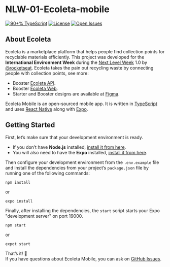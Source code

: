 # NLW-01-Ecoleta-mobile
<a href="https://github.com/tecanderson/NLW-01-Ecoleta-mobile/search?l=typescript"><img src="https://camo.githubusercontent.com/e674d1ecb32c7f76157dca31e8395905e86461d7/68747470733a2f2f696d672e736869656c64732e696f2f6769746875622f6c616e6775616765732f746f702f6775697269626d65646569726f732f65636f6c6574612d6d6f62696c653f7374796c653d666f722d7468652d6261646765" alt="90+% TypeScript" data-canonical-src="https://img.shields.io/github/languages/top/tecanderson/NLW-01-Ecoleta-mobile?style=for-the-badge" style="max-width:100%;"></a>
<a href="/tecanderson/NLW-01-Ecoleta-mobile/blob/master/LICENSE.md"><img src="https://camo.githubusercontent.com/59b26df3af8fea157dc0e37c5df906c476b27f13/68747470733a2f2f696d672e736869656c64732e696f2f6769746875622f6c6963656e73652f6775697269626d65646569726f732f65636f6c6574612d6d6f62696c653f7374796c653d666f722d7468652d6261646765" alt="License" data-canonical-src="https://img.shields.io/github/license/tecanderson/NLW-01-Ecoleta-mobile?style=for-the-badge" style="max-width:100%;"></a>
<a href="https://github.com/tecanderson/NLW-01-Ecoleta-mobile/issues"><img src="https://camo.githubusercontent.com/e61e4ca236556dcaab32db67c03eca80c610c528/68747470733a2f2f696d672e736869656c64732e696f2f6769746875622f6973737565732f6775697269626d65646569726f732f65636f6c6574612d6d6f62696c653f7374796c653d666f722d7468652d6261646765" alt="Open Issues" data-canonical-src="https://img.shields.io/github/issues/tecanderson/NLW-01-Ecoleta-mobile?style=for-the-badge" style="max-width:100%;"></a></p>

## About Ecoleta

Ecoleta is a marketplace platform that helps people find collection points for recyclable materials efficiently. This project was developed for the **International Environment Week** during the [Next Level Week](https://nextlevelweek.com) 1.0 by [@rocketseat](https://github.com/rocketseat). Ecoleta takes the pain out recycling waste by connecting people with collection points, see more:

- Booster [Ecoleta API](https://github.com/tecanderson/NLW-01-Ecoleta-api).
- Booster [Ecoleta Web](https://github.com/tecanderson/NLW-01-Ecoleta-web).
- Starter and Booster designs are available at [Figma](https://www.figma.com/file/RdlEdkUng704Q0OyIHjSGi/Ecoleta).

Ecoleta Mobile is an open-sourced mobile app. It is written in [TypeScript](http://www.typescriptlang.org) and
uses [React Native](https://reactnative.dev/) along with [Expo](https://expo.io/).

## Getting Started

First, let’s make sure that your development environment is ready.

- If you don’t have **Node.js** installed, [install it from here](https://nodejs.org/).
- You will also need to have the **Expo** installed, [install it from here](https://expo.io/).

Then configure your development environment from the `.env.example` file and install the dependencies from your project’s `package.json` file by running one of the following commands:

```
npm install
```

or

```
expo install
```

Finally, after installing the dependencies, the `start` script starts your Expo "development server" on port 19000.

```
npm start
```

or

```
expot start
```

That’s it! :rocket:  
If you have questions about Ecoleta Mobile, you can ask on [GitHub Issues](https://github.com/tecanderson/NLW-01-Ecoleta-mobile/issues).
